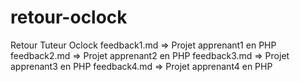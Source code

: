# retour-oclock
 Retour Tuteur Oclock
 feedback1.md => Projet apprenant1 en PHP
 feedback2.md => Projet apprenant2 en PHP
 feedback3.md => Projet apprenant3 en PHP
 feedback4.md => Projet apprenant4 en PHP

